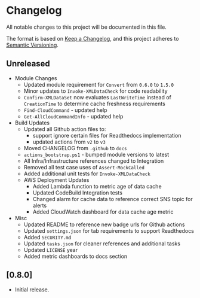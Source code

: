 # Changelog

All notable changes to this project will be documented in this file.

The format is based on [Keep a Changelog](https://keepachangelog.com/en/1.0.0/),
and this project adheres to [Semantic Versioning](https://semver.org/spec/v2.0.0.html).

## Unreleased

- Module Changes
    - Updated module requirement for `Convert` from `0.6.0` to `1.5.0`
    - Minor updates to `Invoke-XMLDataCheck` for code readability
    - `Confirm-XMLDataSet` now evaluates `LastWriteTime` instead of `CreationTime` to determine cache freshness requirements
    - `Find-CloudCommand` - updated help
    - `Get-AllCloudCommandInfo` - updated help
- Build Updates
    - Updated all Github action files to:
        - support ignore certain files for Readthedocs implementation
        - updated actions from `v2` to `v3`
    - Moved CHANGELOG from `.github` to `docs`
    - `actions_bootstrap.ps1` - bumped module versions to latest
    - All Infra/Infrastructure references changed to Integration
    - Removed all test case uses of `Assert-MockCalled`
    - Added additional unit tests for `Invoke-XMLDataCheck`
    - AWS Deployment Updates
        - Added Lambda function to metric age of data cache
        - Updated CodeBuild Integration tests
        - Changed alarm for cache data to reference correct SNS topic for alerts
        - Added CloudWatch dashboard for data cache age metric
- Misc
    - Updated README to reference new badge urls for Github actions
    - Updated `settings.json` for tab requirements to support Readthedocs
    - Added `SECURITY.md`
    - Updated `tasks.json` for cleaner references and additional tasks
    - Updated `LICENSE` year
    - Added metric dashboards to docs section

## [0.8.0]

- Initial release.
